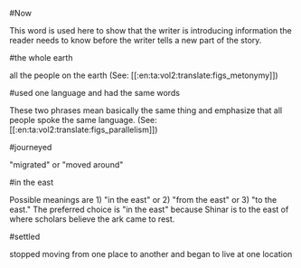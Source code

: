 #Now

This word is used here to show that the writer is introducing information the reader needs to know before the writer tells a new part of the story.

#the whole earth

all the people on the earth (See: [[:en:ta:vol2:translate:figs_metonymy]])

#used one language and had the same words

These two phrases mean basically the same thing and emphasize that all people spoke the same language. (See: [[:en:ta:vol2:translate:figs_parallelism]])

#journeyed

"migrated" or "moved around"

#in the east

Possible meanings are 1) "in the east" or 2) "from the east" or 3) "to the east." The preferred choice is "in the east" because Shinar is to the east of where scholars believe the ark came to rest.

#settled

stopped moving from one place to another and began to live at one location